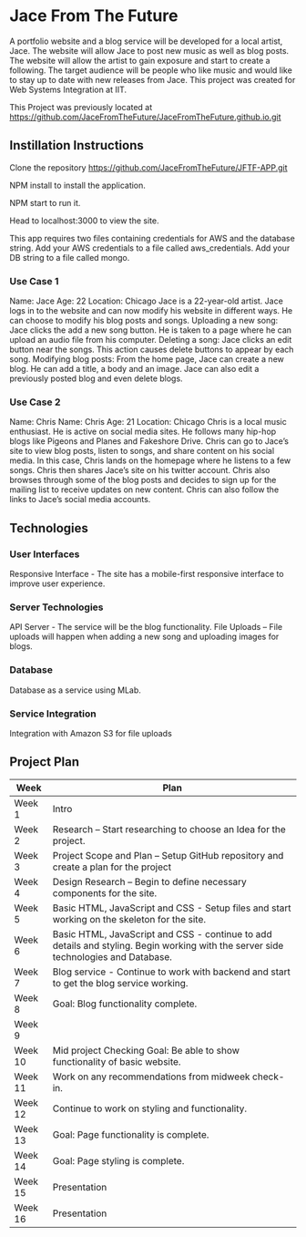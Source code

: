 # Jace From The Future

A portfolio website and a blog service will be developed for a local artist, Jace.
The website will allow Jace to post new music as well as blog posts.
The website will allow the artist to gain exposure and start to create a following.
The target audience will be people who like music and would like to stay up to date with new releases from Jace. This project was created for Web Systems Integration at IIT.

This Project was previously located at
https://github.com/JaceFromTheFuture/JaceFromTheFuture.github.io.git

## Instillation Instructions

Clone the repository
https://github.com/JaceFromTheFuture/JFTF-APP.git

NPM install to install the application.

NPM start to run it.

Head to localhost:3000 to view the site.

This app requires two files containing credentials for AWS and the database string. Add your AWS credentials to a file called aws_credentials. Add your DB string to a file called mongo.

### Use Case 1

Name: Jace
Age: 22
Location: Chicago
Jace is a 22-year-old artist. Jace logs in to the website and can now modify his website in different ways. He can choose to modify his blog posts and songs.
Uploading a new song:
Jace clicks the add a new song button. He is taken to a page where he can upload an audio file from his computer.
Deleting a song:
Jace clicks an edit button near the songs. This action causes delete buttons to appear by each song.
Modifying blog posts:
From the home page, Jace can create a new blog. He can add a title, a body and an image.
Jace can also edit a previously posted blog and even delete blogs.

### Use Case 2

Name: Chris
Name: Chris
Age: 21
Location: Chicago
Chris is a local music enthusiast. He is active on social media sites. He follows many hip-hop blogs like Pigeons and Planes and Fakeshore Drive.
Chris can go to Jace’s site to view blog posts, listen to songs, and share content on his social media. In this case, Chris lands on the homepage where he listens to a few songs.
Chris then shares Jace’s site on his twitter account. Chris also browses through some of the blog posts and decides to sign up for the mailing list to receive updates on new content.
Chris can also follow the links to Jace’s social media accounts.

## Technologies

### User Interfaces
Responsive Interface - The site has a mobile-first responsive interface to improve user experience.

### Server Technologies
API Server - The service will be the blog functionality.
File Uploads – File uploads will happen when adding a new song and uploading images for blogs.

### Database
Database as a service using MLab.

### Service Integration
Integration with Amazon S3 for file uploads


## Project Plan

Week | Plan
------------ | -------------
Week 1 | Intro
Week 2 | Research – Start researching to choose an Idea for the project.
Week 3 | Project Scope and Plan – Setup GitHub repository and create a plan for the project
Week 4 | Design Research – Begin to define necessary components for the site.
Week 5 | Basic HTML, JavaScript and CSS - Setup files and start working on the skeleton for the site.
Week 6 | Basic HTML, JavaScript and CSS - continue to add details and styling. Begin working with the server side technologies and Database.
Week 7 | Blog service - Continue to work with backend and start to get the blog service working.
Week 8 | Goal: Blog functionality complete.
Week 9 |  
Week 10 | Mid project Checking Goal: Be able to show functionality of basic website.
Week 11 | Work on any recommendations from midweek check-in.
Week 12 | Continue to work on styling and functionality.
Week 13 | Goal: Page functionality is complete.
Week 14| Goal: Page styling is complete.
Week 15 | Presentation
Week 16 | Presentation
